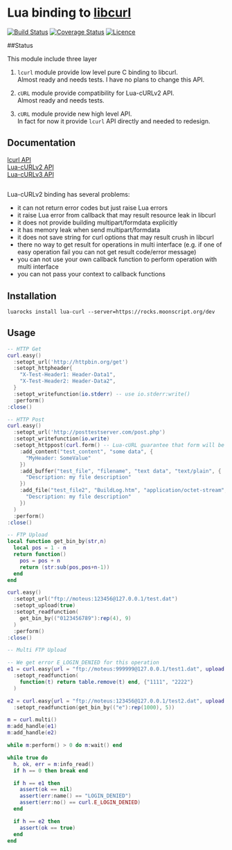 # Lua binding to [libcurl](http://curl.haxx.se/libcurl)
[![Build Status](https://travis-ci.org/Lua-cURL/Lua-cURLv3.svg?branch=master)](https://travis-ci.org/Lua-cURL/Lua-cURLv3)
[![Coverage Status](https://coveralls.io/repos/Lua-cURL/Lua-cURLv3/badge.png?branch=master)](https://coveralls.io/r/Lua-cURL/Lua-cURLv3?branch=master)
[![Licence](http://img.shields.io/badge/Licence-MIT-brightgreen.svg)](LICENSE)

##Status

This module include three layer

1. `lcurl` module provide low level pure C binding to libcurl.<br/>
Almost ready and needs tests. I have no plans to change this API.

2. `cURL` module provide compatibility for Lua-cURLv2 API.<br/>
Almost ready and needs tests.

3. `cURL` module provide new high level API.<br/>
In fact for now it provide `lcurl` API directly and needed to redesign.<br/>


## Documentation
[lcurl API](http://lua-curl.github.io/lcurl/modules/lcurl.html)<br/>
[Lua-cURLv2 API](http://lua-curl.github.io)<br/>
[Lua-cURLv3 API](http://lua-curl.github.io/lcurl/modules/cURL.html)

## 

Lua-cURLv2 binding has several problems:

* it can not return error codes but just raise Lua errors
* it raise Lua error from callback that may result resource leak in libcurl
* it does not provide building multipart/formdata explicitly
* it has memory leak when send multipart/formdata
* it does not save string for curl options that may result crush in libcurl
* there no way to get result for operations in multi interface (e.g. if one of easy operation fail you can not get result code/error message)
* you can not use your own callback function to perform operation with multi interface
* you can not pass your context to callback functions

## Installation

```
luarocks install lua-curl --server=https://rocks.moonscript.org/dev
```

## Usage

```Lua
-- HTTP Get
curl.easy()
  :setopt_url('http://httpbin.org/get')
  :setopt_httpheader{
    "X-Test-Header1: Header-Data1",
    "X-Test-Header2: Header-Data2",
  }
  :setopt_writefunction(io.stderr) -- use io.stderr:write()
  :perform()
:close()
```

```Lua
-- HTTP Post
curl.easy()
  :setopt_url('http://posttestserver.com/post.php')
  :setopt_writefunction(io.write)
  :setopt_httppost(curl.form() -- Lua-cURL guarantee that form will be alive
    :add_content("test_content", "some data", {
      "MyHeader: SomeValue"
    })
    :add_buffer("test_file", "filename", "text data", "text/plain", {
      "Description: my file description"
    })
    :add_file("test_file2", "BuildLog.htm", "application/octet-stream", {
      "Description: my file description"
    })
  )
  :perform()
:close()
```

```Lua
-- FTP Upload
local function get_bin_by(str,n)
  local pos = 1 - n
  return function()
    pos = pos + n
    return (str:sub(pos,pos+n-1))
  end
end

curl.easy()
  :setopt_url("ftp://moteus:123456@127.0.0.1/test.dat")
  :setopt_upload(true)
  :setopt_readfunction(
    get_bin_by(("0123456789"):rep(4), 9)
  )
  :perform()
:close()
```

```Lua
-- Multi FTP Upload

-- We get error E_LOGIN_DENIED for this operation
e1 = curl.easy{url = "ftp://moteus:999999@127.0.0.1/test1.dat", upload = true}
  :setopt_readfunction(
    function(t) return table.remove(t) end, {"1111", "2222"}
  )

e2 = curl.easy{url = "ftp://moteus:123456@127.0.0.1/test2.dat", upload = true}
  :setopt_readfunction(get_bin_by(("e"):rep(1000), 5))

m = curl.multi()
m:add_handle(e1)
m:add_handle(e2)

while m:perform() > 0 do m:wait() end

while true do
  h, ok, err = m:info_read()
  if h == 0 then break end

  if h == e1 then 
    assert(ok == nil)
    assert(err:name() == "LOGIN_DENIED")
    assert(err:no() == curl.E_LOGIN_DENIED)
  end

  if h == e2 then 
    assert(ok == true)
  end
end
```

